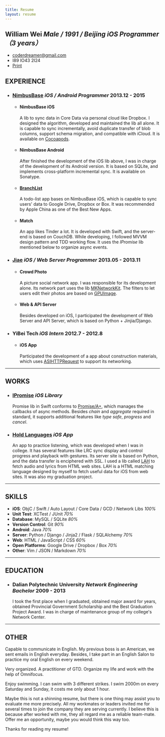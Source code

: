 ```yaml
---
title: Resume
layout: resume
---
```


## William Wei *Male / 1991 / Beijing* *iOS Programmer（3 years）*

+ [coderdreamer@gmail.com](mailto:coderdreamer@gmail.com)
+ I89 IO43 2I24
+ [Print](javascript:window.print())


## EXPERIENCE

+ ### [NimbusBase](http://nimbusbase.com) *iOS / Android Programmer* <time>2013.12 - 2015</time>
  + #### NimbusBase iOS
    A lib to sync data in Core Data via personal cloud like Dropbox. I designed the algorithm, developed and maintained the lib all alone. It is capable to sync incrementally, avoid duplicate transfer of blob columns, support schema migration, and compatible with iCloud. It is available on [Cocoapods](http://cocoapods.org/?q=Nimbusbase).
  + #### NimbusBase Android
    After finished the development of the iOS lib above, I was in charge of the development of its Android version. It is based on SQLite, and implements cross-platform incremental sync. It is available on Sonatype.
  + #### [BranchList](https://itunes.apple.com/cn/app/branchlist/id885672869)
    A todo-list app bases on NimbusBase iOS, which is capable to sync users' data to Google Drive, Dropbox or Box. It was recommended by Apple China as one of the Best New Apps.
  + #### Match
    An app likes Tinder a lot. It is developed with Swift, and the server-end is based on CouchDB. While developing, I followed MVVM design pattern and TDD working flow. It uses the *IPromise* lib mentioned below to organize async events.

+ ### [Jiae](http://www.jiae.com) *iOS / Web Server Programmer* <time>2013.05 - 2013.11</time>
  + #### Crowd Photo
    A picture social network app. I was responsible for its development alone. Its network part uses the lib [MKNetworkKit](https://github.com/MugunthKumar/MKNetworkKit). The filters to let users edit their photos are based on [GPUImage](https://github.com/BradLarson/GPUImage).
  + #### Web & API Server
    Besides developed on iOS, I participated the development of Web Server and API Server, which is based on Python + Jinjia/Django.

+ ### YiBei Tech *iOS Intern* <time>2012.7 - 2012.8</time>
  + #### iOS App
    Participated the development of a app about construction materials, which uses [ASIHTTPRequest](https://github.com/pokeb/asi-http-request) to support its networking.

---
 
## WORKS

+ ### [IPromise](https://github.com/coppercash/IPromise) *iOS Library*
  Promise lib in Swift conforms to [Promise/A+](http://promises-aplus.github.com/promises-spec), which manages the callbacks of async methods. Besides *chain* and *aggregate* required in standard, it supports additional features like *type safe*, *progress* and *cancel*.
+ ### [Hold Languages](https://github.com/coppercash/HoldLanguages) *iOS App*
  An app to practice listening, which was developed when I was in college. It has several features like LRC sync display and control progress and playback with gestures. Its server site is based on Python, and the data transfer is enciphered with SSL. I used a lib called [LAH](https://github.com/coppercash/Lazy_API_with_HTML) to fetch audio and lyrics from HTML web sites. LAH is a HTML matching language designed by myself to fetch useful data for iOS from web sites. It was also my graduation project.

---

## SKILLS

+ **iOS**: ObjC / Swift / Auto Layout / Core Data / GCD / Network Libs *100%*
+ **Unit Test**: XCTest / JUnit *70%*
+ **Database**: MySQL / SQLite *80%*
+ **Version Control**: Git *90%*
+ **Android**: Java *70%*
+ **Server**: Python / Django / Jinja2 / Flask / SQLAlchemy *70%*
+ **Web**: HTML / JavaScript / CSS *60%*
+ **Open Platforms**: Google Drive / Dropbox / Box *70%*
+ **Other**: Vim / JSON / Markdown *70%*

---

## EDUCATION

+ ### Dalian Polytechnic University *Network Engineering Bachelor* <time>2009 - 2013</time>
  I took the first place when I graduated, obtained major award for years, obtained Provincial Government Scholarship and the Best Graduation Project Award. I was in charge of maintenance group of my college's Network Center. 

---

## OTHER

Capable to communicate in English. My previous boss is an American, we sent emails in English everyday. Besides, I take part in an English Salon to practice my oral English on every weekend.

Very organized. A practitioner of GTD. Organize my life and work with the help of Omnifocus.

Enjoy swimming. I can swim with 3 different strikes. I swim 2000m on every Saturday and Sunday, it costs me only about 1 hour.

Maybe this is not a shinning resume, but there is one thing may assist you to evaluate me more precisely. All my workmates or leaders invited me for several times to join the company they are serving currently. I believe this is because after worked with me, they all regard me as a reliable team-mate. Offer me an opportunity, maybe you would think this way too.

Thanks for reading my resume!
